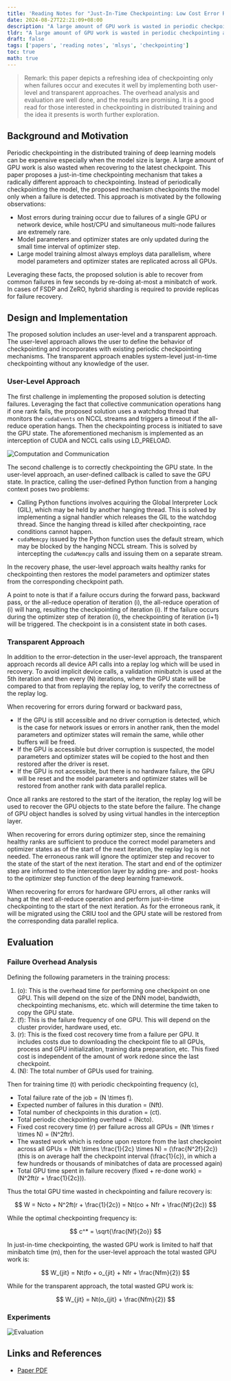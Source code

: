 ```yaml
---
title: 'Reading Notes for "Just-In-Time Checkpointing: Low Cost Error Recovery from Deep Learning Training Failures"'
date: 2024-08-27T22:21:09+08:00
description: "A large amount of GPU work is wasted in periodic checkpointing and recovery. This paper proposes a just-in-time checkpointing mechanism that checkpoints the model only when a failure is detected, exploiting the fact that most errors occur due to failures of a single GPU or network device and replicas exists across all GPUs in data parallelism."
tldr: "A large amount of GPU work is wasted in periodic checkpointing and recovery. This paper proposes a just-in-time checkpointing mechanism that checkpoints the model only when a failure is detected, exploiting the fact that most errors occur due to failures of a single GPU or network device and replicas exists across all GPUs in data parallelism." 
draft: false
tags: ['papers', 'reading notes', 'mlsys', 'checkpointing']
toc: true
math: true
---
```


> Remark: this paper depicts a refreshing idea of checkpointing only when failures occur and executes it well by implementing both user-level and transparent approaches. The overhead analysis and evaluation are well done, and the results are promising. It is a good read for those interested in checkpointing in distributed training and the idea it presents is worth further exploration.

## Background and Motivation

Periodic checkpointing in the distributed training of deep learning models can be expensive especially when the model size is large. A large amount of GPU work is also wasted when recovering to the latest checkpoint. This paper proposes a just-in-time checkpointing mechanism that takes a radically different approach to checkpointing. Instead of periodically checkpointing the model, the proposed mechanism checkpoints the model only when a failure is detected. This approach is motivated by the following observations:

* Most errors during training occur due to failures of a single GPU or network device, while host/CPU and simultaneous multi-node failures are extremely rare.
* Model parameters and optimizer states are only updated during the small time interval of optimizer step.
* Large model training almost always employs data parallelism, where model parameters and optimizer states are replicated across all GPUs.

Leveraging these facts, the proposed solution is able to recover from common failures in few seconds by re-doing at-most a minibatch of work. In cases of FSDP and ZeRO, hybrid sharding is required to provide replicas for failure recovery.

## Design and Implementation

The proposed solution includes an user-level and a transparent approach. The user-level approach allows the user to define the behavior of checkpointing  and incorporates with existing periodic checkpointing mechanisms. The transparent approach enables system-level just-in-time checkpointing without any knowledge of the user.

### User-Level Approach

The first challenge in implementing the proposed solution is detecting failures. Leveraging the fact that collective communication operations hang if one rank fails, the proposed solution uses a watchdog thread that monitors the `cudaEvents` on NCCL streams and triggers a timeout if the all-reduce operation hangs. Then the checkpointing process is initiated to save the GPU state. The aforementioned mechanism is implemented as an interception of CUDA and NCCL calls using LD_PRELOAD.

![Computation and Communication](../2024-08-26-reading-notes-just-in-time-hang.png)

The second challenge is to correctly checkpointing the GPU state. In the user-level approach, an user-defined callback is called to save the GPU state. In practice, calling the user-defined Python function from a hanging context poses two problems:

* Calling Python functions involves acquiring the Global Interpreter Lock (GIL), which may be held by another hanging thread. This is solved by implementing a signal handler which releases the GIL to the watchdog thread. Since the hanging thread is killed after checkpointing, race conditions cannot happen.
* `cudaMemcpy` issued by the Python function uses the default stream, which may be blocked by the hanging NCCL stream. This is solved by intercepting the `cudaMemcpy` calls and issuing them on a separate stream.

In the recovery phase, the user-level approach waits healthy ranks for checkpointing then restores the model parameters and optimizer states from the corresponding checkpoint path.

A point to note is that if a failure occurs during the forward pass, backward pass, or the all-reduce operation of iteration \(i\), the all-reduce operation of \(i\) will hang, resulting the checkpointing of iteration \(i\). If the failure occurs during the optimizer step of iteration \(i\), the checkpointing of iteration \(i+1\) will be triggered. The checkpoint is in a consistent state in both cases.

### Transparent Approach

In addition to the error-detection in the user-level approach, the transparent approach records all device API calls into a replay log which will be used in recovery. To avoid implicit device calls, a validation minibatch is used at the 5th iteration and then every \(N\) iterations, where the GPU state will be compared to that from replaying the replay log, to verify the correctness of the replay log.

When recovering for errors during forward or backward pass,

* If the GPU is still accessible and no driver corruption is detected, which is the case for network issues or errors in another rank, then the model parameters and optimizer states will remain the same, while other buffers will be freed.
* If the GPU is accessible but driver corruption is suspected, the model parameters and optimizer states will be copied to the host and then restored after the driver is reset.
* If the GPU is not accessible, but there is no hardware failure, the GPU will be reset and the model parameters and optimizer states will be restored from another rank with data parallel replica.

Once all ranks are restored to the start of the iteration, the replay log will be used to recover the GPU objects to the state before the failure. The change of GPU object handles is solved by using virtual handles in the interception layer.

When recovering for errors during optimizer step, since the remaining healthy ranks are sufficient to produce the correct model parameters and optimizer states as of the start of the next iteration, the replay log is not needed. The erroneous rank will ignore the optimizer step and recover to the state of the start of the next iteration. The start and end of the optimizer step are informed to the interception layer by adding pre- and post- hooks to the optimizer step function of the deep learning framework.

When recovering for errors for hardware GPU errors, all other ranks will hang at the next all-reduce operation and perform just-in-time checkpointing to the start of the next iteration. As for the erroneous rank, it will be migrated using the CRIU tool and the GPU state will be restored from the corresponding data parallel replica.

## Evaluation

### Failure Overhead Analysis

Defining the following parameters in the training process:

1. \(o\): This is the overhead time for performing one checkpoint on one GPU. This will depend on the size of the DNN model, bandwidth, checkpointing mechanisms, etc. which will determine the time taken to copy the GPU state.
2. \(f\): This is the failure frequency of one GPU. This will depend on the cluster provider, hardware used, etc.
3. \(r\): This is the fixed cost recovery time from a failure per GPU. It includes costs due to downloading the checkpoint file to all GPUs, process and GPU initialization, training data preparation, etc. This fixed cost is independent of the amount of work redone since the last checkpoint.
4. \(N\): The total number of GPUs used for training.

Then for training time \(t\) with periodic checkpointing frequency \(c\),

* Total failure rate of the job = \(N \times f\).
* Expected number of failures in this duration = \(Nft\).
* Total number of checkpoints in this duration = \(ct\).
* Total periodic checkpointing overhead = \(Ncto\).
* Fixed cost recovery time \(r\) per failure across all GPUs = \(Nft \times r \times N\) = \(N^2ftr\).
* The wasted work which is redone upon restore from the last checkpoint across all GPUs = \(Nft \times \frac{1}{2c} \times N\) = \(\frac{N^2f}{2c}\) (this is on average half the checkpoint interval \(\frac{1}{c}\), in which a few hundreds or thousands of minibatches of data are processed again)
* Total GPU time spent in failure recovery (fixed + re-done work) = \(N^2ft(r + \frac{1}{2c})\).

Thus the total GPU time wasted in checkpointing and failure recovery is:

$$
W = Ncto + N^2ft(r + \frac{1}{2c}) = Nt(co + Nfr + \frac{Nf}{2c})
$$

While the optimal checkpointing frequency is:

$$
c^* = \sqrt{\frac{Nf}{2o}}
$$

In just-in-time checkpointing, the wasted GPU work is limited to half that minibatch time \(m\), then for the user-level approach the total wasted GPU work is:

$$
W_{jit} = Nt(fo + o_{jit} + Nfr + \frac{Nfm}{2})
$$

While for the transparent approach, the total wasted GPU work is:

$$
W_{jit} = Nt(o_{jit} + \frac{Nfm}{2})
$$

### Experiments

![Evaluation](../2024-08-26-reading-notes-just-in-time-eval.png)

## Links and References

* [Paper PDF](https://doi.org/10.1145/3627703.3650085)
